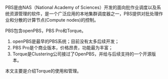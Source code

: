 PBS是由NAS（National Academy of Sciences）开发的面向批作业调度以及系统资源管理的软件，是一个广泛应用的本地集群调度器之一，PBS提供对批处理作业和分散的计算节点\(Compute nodes\)的控制。

PBS包含openPBS，PBS Pro和Torque。

1. openPBS是最早的PBS系统；目前没有太多后续开发；
2. PBS Pro是个商业版本，价格昂贵，功能最为丰富；
3. Torque是Clustering公司接过了OpenPBS，并给与后续支持的一个开源版本。

本文主要是介绍Torque的使用和管理。

